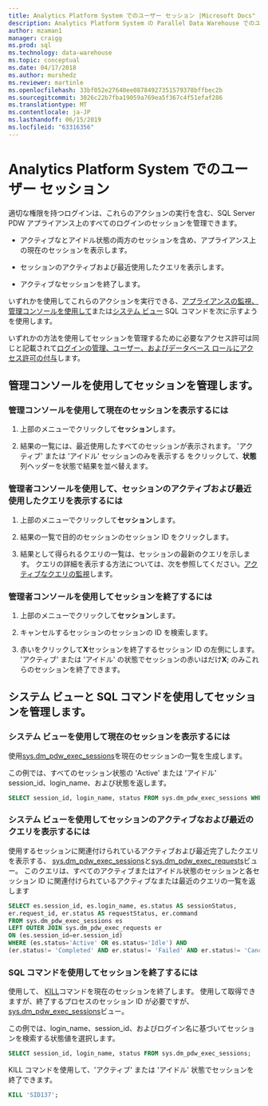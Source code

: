 ```yaml
---
title: Analytics Platform System でのユーザー セッション |Microsoft Docs"
description: Analytics Platform System の Parallel Data Warehouse でのユーザー セッション。
author: mzaman1
manager: craigg
ms.prod: sql
ms.technology: data-warehouse
ms.topic: conceptual
ms.date: 04/17/2018
ms.author: murshedz
ms.reviewer: martinle
ms.openlocfilehash: 33bf052e27640ee08784927351579378bffbec2b
ms.sourcegitcommit: 3026c22b7fba19059a769ea5f367c4f51efaf286
ms.translationtype: MT
ms.contentlocale: ja-JP
ms.lasthandoff: 06/15/2019
ms.locfileid: "63316356"
---
```

# <a name="user-sessions-in-analytics-platform-system"></a>Analytics Platform System でのユーザー セッション
適切な権限を持つログインは、これらのアクションの実行を含む、SQL Server PDW アプライアンス上のすべてのログインのセッションを管理できます。  
  
-   アクティブなとアイドル状態の両方のセッションを含め、アプライアンス上の現在のセッションを表示します。  
  
-   セッションのアクティブおよび最近使用したクエリを表示します。  
  
-   アクティブなセッションを終了します。  
  
いずれかを使用してこれらのアクションを実行できる、[アプライアンスの監視、管理コンソールを使用して](monitor-the-appliance-by-using-the-admin-console.md)または[システム ビュー](tsql-system-views.md) SQL コマンドを次に示すようを使用します。  
  
いずれかの方法を使用してセッションを管理するために必要なアクセス許可は同じと記載されて[ログインの管理、ユーザー、およびデータベース ロールにアクセス許可の付与](grant-permissions.md#grant-permissions-to-manage-logins-users-and-database-roles)します。  
  
## <a name="manage-sessions-by-using-the-admin-console"></a>管理コンソールを使用してセッションを管理します。  
  
### <a name="to-view-current-sessions-by-using-the-admin-console"></a>管理コンソールを使用して現在のセッションを表示するには  
  
1.  上部のメニューでクリックして**セッション**します。  
  
2.  結果の一覧には、最近使用したすべてのセッションが表示されます。 'アクティブ' または 'アイドル' セッションのみを表示する をクリックして、**状態**列ヘッダーを状態で結果を並べ替えます。  
  
### <a name="to-view-active-and-recent-queries-for-a-session-by-using-the-admin-console"></a>管理者コンソールを使用して、セッションのアクティブおよび最近使用したクエリを表示するには  
  
1.  上部のメニューでクリックして**セッション**します。  
  
2.  結果の一覧で目的のセッションのセッション ID をクリックします。  
  
3.  結果として得られるクエリの一覧は、セッションの最新のクエリを示します。 クエリの詳細を表示する方法については、次を参照してください。[アクティブなクエリの監視](monitoring-active-queries.md)します。  
  
### <a name="to-end-sessions-by-using-the-admin-console"></a>管理者コンソールを使用してセッションを終了するには  
  
1.  上部のメニューでクリックして**セッション**します。  
  
2.  キャンセルするセッションのセッションの ID を検索します。  
  
3.  赤いをクリックして**X**セッションを終了するセッション ID の左側にします。 'アクティブ' または 'アイドル' の状態でセッションの赤いはだけ**X**; のみこれらのセッションを終了できます。  
  
## <a name="manage-sessions-by-using-system-views-and-sql-commands"></a>システム ビューと SQL コマンドを使用してセッションを管理します。  
  
### <a name="to-view-current-sessions-by-using-system-views"></a>システム ビューを使用して現在のセッションを表示するには  
使用[sys.dm_pdw_exec_sessions](../relational-databases/system-dynamic-management-views/sys-dm-pdw-exec-sessions-transact-sql.md)を現在のセッションの一覧を生成します。  
  
この例では、すべてのセッション状態の 'Active' または 'アイドル' session_id、login_name、および状態を返します。  
  
```sql  
SELECT session_id, login_name, status FROM sys.dm_pdw_exec_sessions WHERE status='Active' OR status='Idle';  
```  
  
### <a name="to-view-active-and-recent-queries-for-a-session-by-using-system-views"></a>システム ビューを使用してセッションのアクティブなおよび最近のクエリを表示するには  
使用するセッションに関連付けられているアクティブおよび最近完了したクエリを表示する、 [sys.dm_pdw_exec_sessions](../relational-databases/system-dynamic-management-views/sys-dm-pdw-exec-sessions-transact-sql.md)と[sys.dm_pdw_exec_requests](../relational-databases/system-dynamic-management-views/sys-dm-pdw-exec-requests-transact-sql.md)ビュー。 このクエリは、すべてのアクティブまたはアイドル状態のセッションと各セッション ID に関連付けられているアクティブなまたは最近のクエリの一覧を返します  
  
```sql  
SELECT es.session_id, es.login_name, es.status AS sessionStatus,   
er.request_id, er.status AS requestStatus, er.command   
FROM sys.dm_pdw_exec_sessions es   
LEFT OUTER JOIN sys.dm_pdw_exec_requests er   
ON (es.session_id=er.session_id)   
WHERE (es.status='Active' OR es.status='Idle') AND   
(er.status!= 'Completed' AND er.status!= 'Failed' AND er.status!= 'Cancelled');  
```  
  
### <a name="to-end-sessions-by-using-sql-commands"></a>SQL コマンドを使用してセッションを終了するには  
使用して、 [KILL](../t-sql/language-elements/kill-transact-sql.md)コマンドを現在のセッションを終了します。 使用して取得できますが、終了するプロセスのセッション ID が必要ですが、 [sys.dm_pdw_exec_sessions](../relational-databases/system-dynamic-management-views/sys-dm-pdw-exec-sessions-transact-sql.md)ビュー。  
  
この例では、login_name、session_id、およびログイン名に基づいてセッションを検索する状態値を選択します。  
  
```sql  
SELECT session_id, login_name, status FROM sys.dm_pdw_exec_sessions;  
```  
  
KILL コマンドを使用して、'アクティブ' または 'アイドル' 状態でセッションを終了できます。  
  
```sql  
KILL 'SID137';  
```  
  
<!-- MISSING LINKS 
## See Also  
[Common Metadata Query Examples &#40;SQL Server PDW&#41;](../sqlpdw/common-metadata-query-examples-sql-server-pdw.md)  
-->
  
